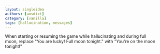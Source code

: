 ```yaml
---
layout: singleidea
authors: [aosdict]
category: [vanilla]
tags: [hallucination, messages]
---
```

When starting or resuming the game while hallucinating and during full moon, replace "You are lucky! Full moon tonight." with "You're on the moon tonight!"
